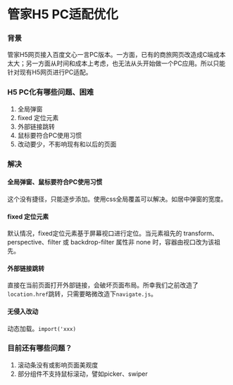 # 管家H5 PC适配优化

### 背景
管家H5网页接入百度文心一言PC版本。一方面，已有的商旅网页改造成C端成本太大；另一方面从时间和成本上考虑，也无法从头开始做一个PC应用。所以只能针对现有H5网页进行PC适配。

### H5 PC化有哪些问题、困难
1. 全局弹窗
2. fixed 定位元素
3. 外部链接跳转
4. 鼠标要符合PC使用习惯
5. 改动要少，不影响现有和以后的页面


### 解决
#### 全局弹窗、鼠标要符合PC使用习惯
这个没有捷径，只能逐步添加。使用css全局覆盖可以解决。如居中弹窗的宽度。


#### fixed 定位元素
默认情况，fixed定位元素基于屏幕视口进行定位。当元素祖先的 transform、perspective、filter 或 backdrop-filter 属性非 none 时，容器由视口改为该祖先。



#### 外部链接跳转
直接在当前页面打开外部链接，会破坏页面布局。所幸我们之前改造了`location.href`跳转，只需要略微改造下`navigate.js`。



#### 无侵入改动
动态加载。`import('xxx)`



### 目前还有哪些问题？
1. 滚动条没有或影响页面美观度
2. 部分组件不支持鼠标滚动，譬如picker、swiper


